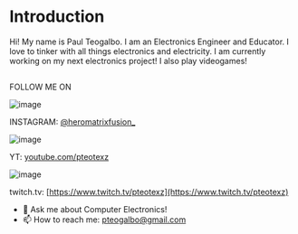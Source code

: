 # Introduction 

Hi! My name is Paul Teogalbo. I am an Electronics Engineer and Educator. I love to tinker with all things electronics and electricity. I am currently working on my next electronics project! I also play videogames! 
##
FOLLOW ME ON 

![image](https://github.com/pteotexz/pteotexz/assets/39016104/0ed79bcf-323f-413e-b4dc-9db317ec0c8a)

INSTAGRAM: [@heromatrixfusion_](https://www.instagram.com/heromatrixfusion_/)

![image](https://github.com/pteotexz/pteotexz/assets/39016104/b6dc1db5-2251-45ec-80be-b7cc5dc1f321)

YT: [youtube.com/pteotexz](https://www.youtube.com/pteotexz)


![image](https://github.com/pteotexz/pteotexz/assets/39016104/15126574-da8a-4dc4-aa56-6ee55a5859a3)

twitch.tv: [https://www.twitch.tv/pteotexz](https://www.twitch.tv/pteotexz)

- 💬 Ask me about Computer Electronics!
- 📫 How to reach me: pteogalbo@gmail.com
